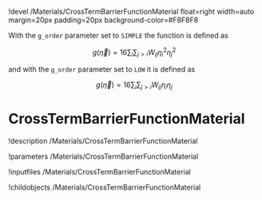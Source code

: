 !devel /Materials/CrossTermBarrierFunctionMaterial float=right width=auto margin=20px padding=20px background-color=#F8F8F8

With the `g_order` parameter set to `SIMPLE` the function is defined as

$$
g(\vec\eta) = 16\sum_i\sum_{j>i} W_{ij} \eta_i^2\eta_j^2
$$

and with the  `g_order` parameter set to `LOW` it is defined as

$$
g(\vec\eta) = 16\sum_i\sum_{j>i} W_{ij} \eta_i\eta_j
$$

# CrossTermBarrierFunctionMaterial
!description /Materials/CrossTermBarrierFunctionMaterial

!parameters /Materials/CrossTermBarrierFunctionMaterial

!inputfiles /Materials/CrossTermBarrierFunctionMaterial

!childobjects /Materials/CrossTermBarrierFunctionMaterial
